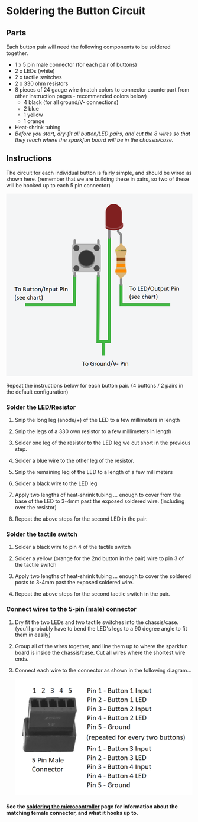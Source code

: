# Soldering the Button Circuit

## Parts

Each button pair will need the following components to be soldered together.

- 1 x 5 pin male connector (for each pair of buttons)
- 2 x LEDs (white)
- 2 x tactile switches
- 2 x 330 ohm resistors
- 8 pieces of 24 gauge wire (match colors to connector counterpart from other instruction pages - recommended colors below)
  - 4 black (for all ground/V- connections)
  - 2 blue
  - 1 yellow
  - 1 orange
- Heat-shrink tubing
- _Before you start, dry-fit all button/LED pairs, and cut the 8 wires so that they reach where the sparkfun board will be in the chassis/case._

## Instructions

The circuit for each individual button is fairly simple, and should be wired as shown here.  (remember that we are building these in pairs, so two of these will be hooked up to each 5 pin connector)

![button/led circuit](button-assembly-circuit.png)

Repeat the instructions below for each button pair.  (4 buttons / 2 pairs in the default configuration)

### Solder the LED/Resistor

  1. Snip the long leg (anode/+) of the LED to a few millimeters in length

  2. Snip the legs of a 330 own resistor to a few millimeters in length

  3. Solder one leg of the resistor to the LED leg we cut short in the previous step.

  4. Solder a blue wire to the other leg of the resistor.

  5. Snip the remaining leg of the LED to a length of a few millimeters

  6. Solder a black wire to the LED leg

  7. Apply two lengths of heat-shrink tubing ... enough to cover from the base of the LED to 3-4mm past the exposed soldered wire.  (including over the resistor)

  8. Repeat the above steps for the second LED in the pair.

### Solder the tactile switch

  1. Solder a black wire to pin 4 of the tactile switch

  2. Solder a yellow (orange for the 2nd button in the pair) wire to pin 3 of the tactile switch

  3. Apply two lengths of heat-shrink tubing ... enough to cover the soldered posts to 3-4mm past the exposed soldered wire.

  4. Repeat the above steps for the second tactile switch in the pair.

### Connect wires to the 5-pin (male) connector

  1. Dry fit the two LEDs and two tactile switches into the chassis/case.  (you'll probably have to bend the LED's legs to a 90 degree angle to fit them in easily)

  2. Group all of the wires together, and line them up to where the sparkfun board is inside the chassis/case.  Cut all wires where the shortest wire ends.

  3. Connect each wire to the connector as shown in the following diagram...

     ![button/led connector (pair)](button-pair-connector-pinout.png)

#### See the [soldering the microcontroller](howto-solder-microcontroller-board.md) page for information about the matching female connector, and what it hooks up to.

